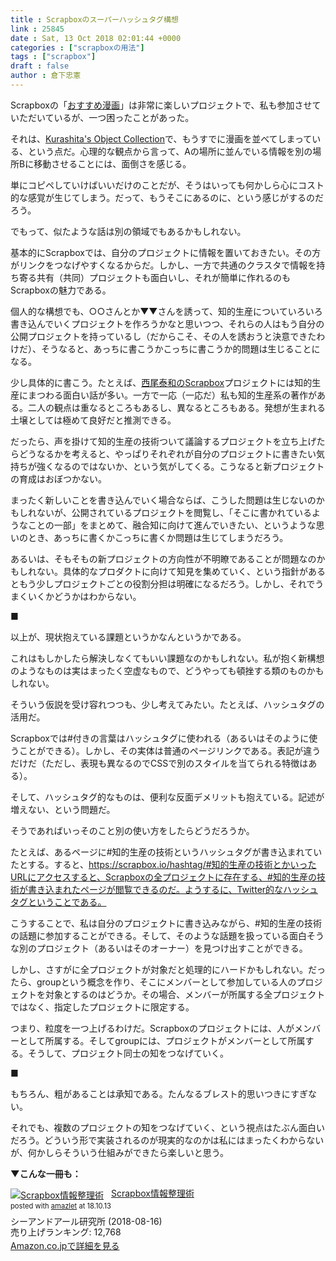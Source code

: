 ```yaml
---
title : Scrapboxのスーパーハッシュタグ構想
link : 25845
date : Sat, 13 Oct 2018 02:01:44 +0000
categories : ["scrapboxの用法"]
tags : ["scrapbox"]
draft : false
author : 倉下忠憲
---
```


Scrapboxの「<a href="https://scrapbox.io/comic-forum/">おすすめ漫画</a>」は非常に楽しいプロジェクトで、私も参加させていただいているが、一つ困ったことがあった。

それは、<a href="https://scrapbox.io/rashitaobj/">Kurashita's Object Collection</a>で、もうすでに漫画を並べてしまっている、という点だ。心理的な観点から言って、Aの場所に並んでいる情報を別の場所Bに移動させることには、面倒さを感じる。

単にコピペしていけばいいだけのことだが、そうはいっても何かしら心にコスト的な感覚が生じてしまう。だって、もうそこにあるのに、という感じがするのだろう。

でもって、似たような話は別の領域でもあるかもしれない。

基本的にScrapboxでは、自分のプロジェクトに情報を置いておきたい。その方がリンクをつなげやすくなるからだ。しかし、一方で共通のクラスタで情報を持ち寄る共有（共同）プロジェクトも面白いし、それが簡単に作れるのもScrapboxの魅力である。

個人的な構想でも、○○さんとか▼▼さんを誘って、知的生産についていろいろ書き込んでいくプロジェクトを作ろうかなと思いつつ、それらの人はもう自分の公開プロジェクトを持っているし（だからこそ、その人を誘おうと決意できたわけだ）、そうなると、あっちに書こうかこっちに書こうか的問題は生じることになる。

少し具体的に書こう。たとえば、<a href="https://scrapbox.io/nishio/">西尾泰和のScrapbox</a>プロジェクトには知的生産にまつわる面白い話が多い。一方で一応（一応だ）私も知的生産系の著作がある。二人の観点は重なるところもあるし、異なるところもある。発想が生まれる土壌としては極めて良好だと推測できる。

だったら、声を掛けて知的生産の技術ついて議論するプロジェクトを立ち上げたらどうなるかを考えると、やっぱりそれぞれが自分のプロジェクトに書きたい気持ちが強くなるのではないか、という気がしてくる。こうなると新プロジェクトの育成はおぼつかない。

まったく新しいことを書き込んでいく場合ならば、こうした問題は生じないのかもしれないが、公開されているプロジェクトを閲覧し、「そこに書かれているようなことの一部」をまとめて、融合知に向けて進んでいきたい、というような思いのとき、あっちに書くかこっちに書くか問題は生じてしまうだろう。

あるいは、そもそもの新プロジェクトの方向性が不明瞭であることが問題なのかもしれない。具体的なプロダクトに向けて知見を集めていく、という指針があるともう少しプロジェクトごとの役割分担は明確になるだろう。しかし、それでうまくいくかどうかはわからない。

■

以上が、現状抱えている課題というかなんというかである。

これはもしかしたら解決しなくてもいい課題なのかもしれない。私が抱く新構想のようなものは実はまったく空虚なもので、どうやっても頓挫する類のものかもしれない。

そういう仮説を受け容れつつも、少し考えてみたい。たとえば、ハッシュタグの活用だ。

Scrapboxでは#付きの言葉はハッシュタグに使われる（あるいはそのように使うことができる）。しかし、その実体は普通のページリンクである。表記が違うだけだ（ただし、表現も異なるのでCSSで別のスタイルを当てられる特徴はある）。

そして、ハッシュタグ的なものは、便利な反面デメリットも抱えている。記述が増えない、という問題だ。

そうであればいっそのこと別の使い方をしたらどうだろうか。

たとえば、あるページに#知的生産の技術というハッシュタグが書き込まれていたとする。すると、https://scrapbox.io/hashtag/#知的生産の技術とかいったURLにアクセスすると、Scrapboxの全プロジェクトに存在する、#知的生産の技術が書き込まれたページが閲覧できるのだ。ようするに、Twitter的なハッシュタグということである。

こうすることで、私は自分のプロジェクトに書き込みながら、#知的生産の技術の話題に参加することができる。そして、そのような話題を扱っている面白そうな別のプロジェクト（あるいはそのオーナー）を見つけ出すことができる。

しかし、さすがに全プロジェクトが対象だと処理的にハードかもしれない。だったら、groupという概念を作り、そこにメンバーとして参加している人のプロジェクトを対象とするのはどうか。その場合、メンバーが所属する全プロジェクトではなく、指定したプロジェクトに限定する。

つまり、粒度を一つ上げるわけだ。Scrapboxのプロジェクトには、人がメンバーとして所属する。そしてgroupには、プロジェクトがメンバーとして所属する。そうして、プロジェクト同士の知をつなげていく。

■

もちろん、粗があることは承知である。たんなるブレスト的思いつきにすぎない。

それでも、複数のプロジェクトの知をつなげていく、という視点はたぶん面白いだろう。どういう形で実装されるのが現実的なのかは私にはまったくわからないが、何かしらそういう仕組みができたら楽しいと思う。

<strong>▼こんな一冊も：</strong>

<div class="amazlet-box" style="margin-bottom:0px;"><div class="amazlet-image" style="float:left;margin:0px 12px 1px 0px;"><a href="http://www.amazon.co.jp/exec/obidos/ASIN/B07GJFBWWZ/rashita1000-22/ref=nosim/" name="amazletlink" target="_blank"><img src="https://images-fe.ssl-images-amazon.com/images/I/51yMZ%2BQU40L._SL160_.jpg" alt="Scrapbox情報整理術" style="border: none;" /></a></div><div class="amazlet-info" style="line-height:120%; margin-bottom: 10px"><div class="amazlet-name" style="margin-bottom:10px;line-height:120%"><a href="http://www.amazon.co.jp/exec/obidos/ASIN/B07GJFBWWZ/rashita1000-22/ref=nosim/" name="amazletlink" target="_blank">Scrapbox情報整理術</a><div class="amazlet-powered-date" style="font-size:80%;margin-top:5px;line-height:120%">posted with <a href="http://www.amazlet.com/" title="amazlet" target="_blank">amazlet</a> at 18.10.13</div></div><div class="amazlet-detail">シーアンドアール研究所 (2018-08-16)<br />売り上げランキング: 12,768<br /></div><div class="amazlet-sub-info" style="float: left;"><div class="amazlet-link" style="margin-top: 5px"><a href="http://www.amazon.co.jp/exec/obidos/ASIN/B07GJFBWWZ/rashita1000-22/ref=nosim/" name="amazletlink" target="_blank">Amazon.co.jpで詳細を見る</a></div></div></div><div class="amazlet-footer" style="clear: left"></div></div>


